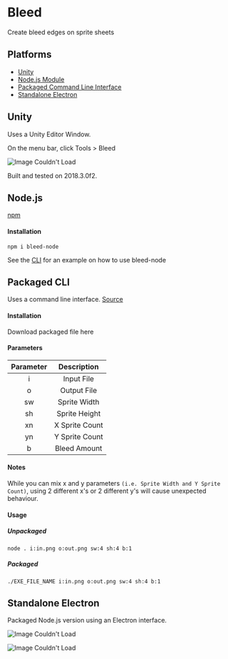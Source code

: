 # Bleed
Create bleed edges on sprite sheets

## Platforms
* [Unity](#Unity)
* [Node.js Module](#nodejs)
* [Packaged Command Line Interface](#packaged-cli)
* [Standalone Electron](#standalone-electron)

## Unity
Uses a Unity Editor Window.

On the menu bar, click Tools > Bleed

![Image Couldn't Load](https://i.imgur.com/9HHNIhF.png)

Built and tested on 2018.3.0f2.

## Node.js
[npm](https://www.npmjs.com/package/bleed-node)

#### Installation
`npm i bleed-node`

See the [CLI](#packaged-cli) for an example on how to use bleed-node

## Packaged CLI
Uses a command line interface. [Source](https://github.com/nofishleft/Bleed/tree/master/Node)

#### Installation
Download packaged file here

#### Parameters
Parameter | Description
:---: | :---:
i | Input File
o | Output File
sw | Sprite Width
sh | Sprite Height
xn | X Sprite Count
yn | Y Sprite Count
b | Bleed Amount

#### Notes
While you can mix x and y parameters ``(i.e. Sprite Width and Y Sprite Count)``, using 2 different x's or 2 different y's will cause unexpected behaviour.

#### Usage
##### Unpackaged
`node . i:in.png o:out.png sw:4 sh:4 b:1`
##### Packaged
`./EXE_FILE_NAME i:in.png o:out.png sw:4 sh:4 b:1`

## Standalone Electron
Packaged Node.js version using an Electron interface.

![Image Couldn't Load](https://i.imgur.com/3T0uuzW.png)

![Image Couldn't Load](https://i.imgur.com/4wYaDME.png)
